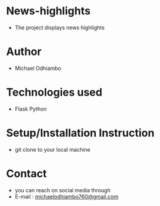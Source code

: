 # News-highlights
* The project displays news highlights

# Author
* Michael Odhiambo

# Technologies used
* Flask
Python

# Setup/Installation Instruction
* git clone to your local machine

# Contact

* you can reach on social media through
* E-mail : michaelodhiambo760@gmail.com